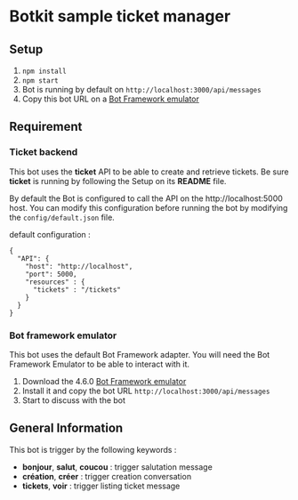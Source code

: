 # Botkit sample ticket manager

## Setup

1. `npm install`
2. `npm start`
3. Bot is running by default on `http://localhost:3000/api/messages`
4. Copy this bot URL on a [Bot Framework emulator](https://github.com/microsoft/BotFramework-Emulator)

## Requirement

### Ticket backend

This bot uses the **ticket** API to be able to create and retrieve tickets.
Be sure **ticket** is running by following the Setup on its **README** file. 

By default the Bot is configured to call the API on the http://localhost:5000 host.
You can modify this configuration before running the bot by modifying the `config/default.json` file.

default configuration : 
```
{
  "API": {
    "host": "http://localhost",
    "port": 5000,
    "resources" : {         
      "tickets" : "/tickets"  
    }
  }
}
```

### Bot framework emulator

This bot uses the default Bot Framework adapter. 
You will need the Bot Framework Emulator to be able to interact with it. 

1. Download the 4.6.0 [Bot Framework emulator](https://github.com/microsoft/BotFramework-Emulator/releases)
2. Install it and copy the bot URL `http://localhost:3000/api/messages`
3. Start to discuss with the bot

## General Information

This bot is trigger by the following keywords : 
* **bonjour**, **salut**, **coucou** : trigger salutation message
* **création**, **créer** : trigger creation conversation
* **tickets**, **voir** : trigger listing ticket message